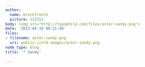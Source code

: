 ```yaml
---
author:
  name: brockfrench
  picture: 113153
body: <img src="http://typophile.com/files/aster-sandy.png">
date: '2013-04-19 09:31:40'
files:
- filename: aster-sandy.png
  uri: public://old-images/aster-sandy.png
node_type: blog
title: '* Sandy'

---
```

